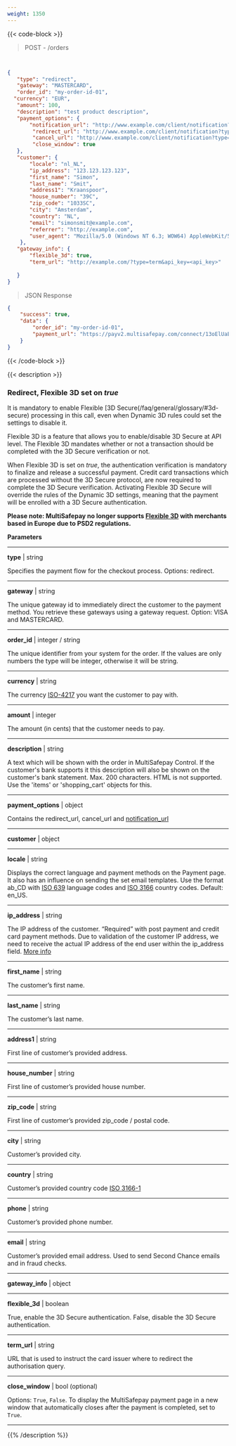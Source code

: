 ```yaml
---
weight: 1350
---
```

{{< code-block >}}
> POST - /orders 

```json


{
   "type": "redirect",
   "gateway": "MASTERCARD",
   "order_id": "my-order-id-01",
  "currency": "EUR",
   "amount": 100,
   "description": "test product description",
   "payment_options": {
       "notification_url": "http://www.example.com/client/notification?type=notification",
        "redirect_url": "http://www.example.com/client/notification?type=redirect",
        "cancel_url": "http://www.example.com/client/notification?type=cancel", 
        "close_window": true
   }, 
   "customer": {
       "locale": "nl_NL",
       "ip_address": "123.123.123.123",
       "first_name": "Simon",
       "last_name": "Smit",
       "address1": "Kraanspoor",
       "house_number": "39C",
       "zip_code": "1033SC",
       "city": "Amsterdam",
       "country": "NL",
       "email": "simonsmit@example.com",
       "referrer": "http://example.com",
       "user_agent": "Mozilla/5.0 (Windows NT 6.3; WOW64) AppleWebKit/537.36 (KHTML, like Gecko) Chrome/38.0.2125.111 Safari/537.36"
    },
   "gateway_info": {
       "flexible_3d": true,
       "term_url": "http://example.com/?type=term&api_key=<api_key>"
        
   }
}
```

> JSON Response

```json
{
    "success": true,
    "data": {
        "order_id": "my-order-id-01",
        "payment_url": "https://payv2.multisafepay.com/connect/13oElUaESR7YS2b4gUJV9oI4tUXeb1mj1D8/?lang=nl_NL"
    }
}
```
{{< /code-block >}}

{{< description >}}
### Redirect, Flexible 3D set on _true_ 

It is mandatory to enable Flexible [3D Secure(/faq/general/glossary/#3d-secure) processing in this call, even when Dynamic 3D rules could set the settings to disable it.

Flexible 3D is a feature that allows you to enable/disable 3D Secure at API level. The Flexible 3D mandates whether or not a transaction should be completed with the 3D Secure verification or not.

When Flexible 3D is set on _true_, the authentication verification is mandatory to finalize and release a successful payment. Credit card transactions which are processed without the 3D Secure protocol, are now required to complete the 3D Secure verification. Activating Flexible 3D Secure will override the rules of the Dynamic 3D settings, meaning that the payment will be enrolled with a 3D Secure authentication. 

**__Please note__: MultiSafepay no longer supports [Flexible 3D](https://docs.multisafepay.com/tools/flexible_3d) with merchants based in Europe due to PSD2 regulations.**

**Parameters**

----------------
__type__ | string

Specifies the payment flow for the checkout process. Options: redirect.

----------------
__gateway__ | string

The unique gateway id to immediately direct the customer to the payment method. You retrieve these gateways using a gateway request. Option: VISA and MASTERCARD. 

----------------
__order_id__ | integer / string

The unique identifier from your system for the order. If the values are only numbers the type will be integer, otherwise it will be string.

----------------
__currency__ | string

The currency [ISO-4217](https://www.iso.org/iso-4217-currency-codes.html) you want the customer to pay with. 

----------------
__amount__ | integer

The amount (in cents) that the customer needs to pay.

----------------
__description__ | string

A text which will be shown with the order in MultiSafepay Control. If the customer's bank supports it this description will also be shown on the customer's bank statement. Max. 200 characters. HTML is not supported. Use the 'items' or 'shopping_cart' objects for this.

----------------
__payment_options__ | object

Contains the redirect_url, cancel_url and [notification_url](/faq/api/how-does-the-notification-url-work)  

----------------
__customer__ | object

----------------
__locale__ | string

Displays the correct language and payment methods on the Payment page. It also has an influence on sending the set email templates. Use the format ab_CD with [ISO 639](https://www.iso.org/iso-639-language-codes.html) language codes and [ISO 3166](https://www.iso.org/iso-3166-country-codes.html) country codes. Default: en_US. 

----------------
__ip_address__ | string

The IP address of the customer. “Required” with post payment and credit card payment methods. Due to validation of the customer IP address, we need to receive the actual IP address of the end user within the ip_address field.  [More info](/faq/api/ip_address)

----------------
__first_name__ | string

The customer’s first name. 

----------------
__last_name__ | string

The customer’s last name.

----------------
__address1__ | string

First line of customer’s provided address.

----------------
__house_number__ | string

First line of customer’s provided house number.

----------------
__zip_code__ | string

First line of customer’s provided zip_code / postal code.

----------------
__city__ | string

Customer’s provided city. 

----------------
__country__ | string

Customer’s provided country code [ISO 3166-1](https://www.iso.org/iso-3166-country-codes.html) 

----------------
__phone__ | string

Customer’s provided phone number. 

----------------
__email__ | string

Customer’s provided email address. Used to send Second Chance emails and in fraud checks.  

----------------
__gateway_info__ | object

----------------
__flexible_3d__ | boolean

True, enable the 3D Secure authentication. False, disable the 3D Secure authentication.

----------------
__term_url__ | string

URL that is used to instruct the card issuer where to redirect the authorisation query. 

----------------

__close_window__ | bool (optional)


Options: `True`, `False`. To display the MultiSafepay payment page in a new window that automatically closes after the payment is completed, set to `True`. 

----------------

{{% /description %}}
